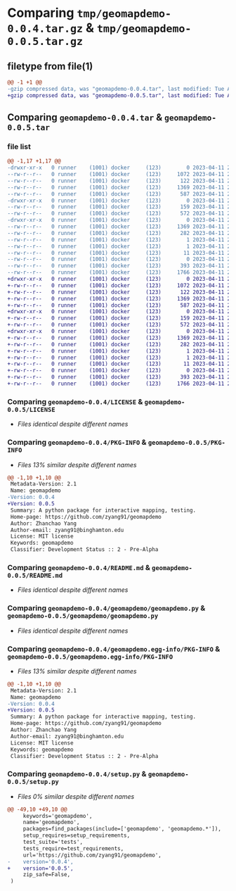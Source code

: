 # Comparing `tmp/geomapdemo-0.0.4.tar.gz` & `tmp/geomapdemo-0.0.5.tar.gz`

## filetype from file(1)

```diff
@@ -1 +1 @@
-gzip compressed data, was "geomapdemo-0.0.4.tar", last modified: Tue Apr 11 21:51:54 2023, max compression
+gzip compressed data, was "geomapdemo-0.0.5.tar", last modified: Tue Apr 11 21:41:08 2023, max compression
```

## Comparing `geomapdemo-0.0.4.tar` & `geomapdemo-0.0.5.tar`

### file list

```diff
@@ -1,17 +1,17 @@
-drwxr-xr-x   0 runner    (1001) docker     (123)        0 2023-04-11 21:51:54.238594 geomapdemo-0.0.4/
--rw-r--r--   0 runner    (1001) docker     (123)     1072 2023-04-11 21:51:46.000000 geomapdemo-0.0.4/LICENSE
--rw-r--r--   0 runner    (1001) docker     (123)      122 2023-04-11 21:51:46.000000 geomapdemo-0.0.4/MANIFEST.in
--rw-r--r--   0 runner    (1001) docker     (123)     1369 2023-04-11 21:51:54.238594 geomapdemo-0.0.4/PKG-INFO
--rw-r--r--   0 runner    (1001) docker     (123)      587 2023-04-11 21:51:46.000000 geomapdemo-0.0.4/README.md
-drwxr-xr-x   0 runner    (1001) docker     (123)        0 2023-04-11 21:51:54.238594 geomapdemo-0.0.4/geomapdemo/
--rw-r--r--   0 runner    (1001) docker     (123)      159 2023-04-11 21:51:46.000000 geomapdemo-0.0.4/geomapdemo/__init__.py
--rw-r--r--   0 runner    (1001) docker     (123)      572 2023-04-11 21:51:46.000000 geomapdemo-0.0.4/geomapdemo/geomapdemo.py
-drwxr-xr-x   0 runner    (1001) docker     (123)        0 2023-04-11 21:51:54.238594 geomapdemo-0.0.4/geomapdemo.egg-info/
--rw-r--r--   0 runner    (1001) docker     (123)     1369 2023-04-11 21:51:54.000000 geomapdemo-0.0.4/geomapdemo.egg-info/PKG-INFO
--rw-r--r--   0 runner    (1001) docker     (123)      282 2023-04-11 21:51:54.000000 geomapdemo-0.0.4/geomapdemo.egg-info/SOURCES.txt
--rw-r--r--   0 runner    (1001) docker     (123)        1 2023-04-11 21:51:54.000000 geomapdemo-0.0.4/geomapdemo.egg-info/dependency_links.txt
--rw-r--r--   0 runner    (1001) docker     (123)        1 2023-04-11 21:51:54.000000 geomapdemo-0.0.4/geomapdemo.egg-info/not-zip-safe
--rw-r--r--   0 runner    (1001) docker     (123)       11 2023-04-11 21:51:54.000000 geomapdemo-0.0.4/geomapdemo.egg-info/top_level.txt
--rw-r--r--   0 runner    (1001) docker     (123)        0 2023-04-11 21:51:46.000000 geomapdemo-0.0.4/requirements.txt
--rw-r--r--   0 runner    (1001) docker     (123)      393 2023-04-11 21:51:54.238594 geomapdemo-0.0.4/setup.cfg
--rw-r--r--   0 runner    (1001) docker     (123)     1766 2023-04-11 21:51:46.000000 geomapdemo-0.0.4/setup.py
+drwxr-xr-x   0 runner    (1001) docker     (123)        0 2023-04-11 21:41:08.099320 geomapdemo-0.0.5/
+-rw-r--r--   0 runner    (1001) docker     (123)     1072 2023-04-11 21:40:54.000000 geomapdemo-0.0.5/LICENSE
+-rw-r--r--   0 runner    (1001) docker     (123)      122 2023-04-11 21:40:54.000000 geomapdemo-0.0.5/MANIFEST.in
+-rw-r--r--   0 runner    (1001) docker     (123)     1369 2023-04-11 21:41:08.099320 geomapdemo-0.0.5/PKG-INFO
+-rw-r--r--   0 runner    (1001) docker     (123)      587 2023-04-11 21:40:54.000000 geomapdemo-0.0.5/README.md
+drwxr-xr-x   0 runner    (1001) docker     (123)        0 2023-04-11 21:41:08.099320 geomapdemo-0.0.5/geomapdemo/
+-rw-r--r--   0 runner    (1001) docker     (123)      159 2023-04-11 21:40:54.000000 geomapdemo-0.0.5/geomapdemo/__init__.py
+-rw-r--r--   0 runner    (1001) docker     (123)      572 2023-04-11 21:40:54.000000 geomapdemo-0.0.5/geomapdemo/geomapdemo.py
+drwxr-xr-x   0 runner    (1001) docker     (123)        0 2023-04-11 21:41:08.099320 geomapdemo-0.0.5/geomapdemo.egg-info/
+-rw-r--r--   0 runner    (1001) docker     (123)     1369 2023-04-11 21:41:08.000000 geomapdemo-0.0.5/geomapdemo.egg-info/PKG-INFO
+-rw-r--r--   0 runner    (1001) docker     (123)      282 2023-04-11 21:41:08.000000 geomapdemo-0.0.5/geomapdemo.egg-info/SOURCES.txt
+-rw-r--r--   0 runner    (1001) docker     (123)        1 2023-04-11 21:41:08.000000 geomapdemo-0.0.5/geomapdemo.egg-info/dependency_links.txt
+-rw-r--r--   0 runner    (1001) docker     (123)        1 2023-04-11 21:41:08.000000 geomapdemo-0.0.5/geomapdemo.egg-info/not-zip-safe
+-rw-r--r--   0 runner    (1001) docker     (123)       11 2023-04-11 21:41:08.000000 geomapdemo-0.0.5/geomapdemo.egg-info/top_level.txt
+-rw-r--r--   0 runner    (1001) docker     (123)        0 2023-04-11 21:40:54.000000 geomapdemo-0.0.5/requirements.txt
+-rw-r--r--   0 runner    (1001) docker     (123)      393 2023-04-11 21:41:08.099320 geomapdemo-0.0.5/setup.cfg
+-rw-r--r--   0 runner    (1001) docker     (123)     1766 2023-04-11 21:40:54.000000 geomapdemo-0.0.5/setup.py
```

### Comparing `geomapdemo-0.0.4/LICENSE` & `geomapdemo-0.0.5/LICENSE`

 * *Files identical despite different names*

### Comparing `geomapdemo-0.0.4/PKG-INFO` & `geomapdemo-0.0.5/PKG-INFO`

 * *Files 13% similar despite different names*

```diff
@@ -1,10 +1,10 @@
 Metadata-Version: 2.1
 Name: geomapdemo
-Version: 0.0.4
+Version: 0.0.5
 Summary: A python package for interactive mapping, testing.
 Home-page: https://github.com/zyang91/geomapdemo
 Author: Zhanchao Yang
 Author-email: zyang91@binghamton.edu
 License: MIT license
 Keywords: geomapdemo
 Classifier: Development Status :: 2 - Pre-Alpha
```

### Comparing `geomapdemo-0.0.4/README.md` & `geomapdemo-0.0.5/README.md`

 * *Files identical despite different names*

### Comparing `geomapdemo-0.0.4/geomapdemo/geomapdemo.py` & `geomapdemo-0.0.5/geomapdemo/geomapdemo.py`

 * *Files identical despite different names*

### Comparing `geomapdemo-0.0.4/geomapdemo.egg-info/PKG-INFO` & `geomapdemo-0.0.5/geomapdemo.egg-info/PKG-INFO`

 * *Files 13% similar despite different names*

```diff
@@ -1,10 +1,10 @@
 Metadata-Version: 2.1
 Name: geomapdemo
-Version: 0.0.4
+Version: 0.0.5
 Summary: A python package for interactive mapping, testing.
 Home-page: https://github.com/zyang91/geomapdemo
 Author: Zhanchao Yang
 Author-email: zyang91@binghamton.edu
 License: MIT license
 Keywords: geomapdemo
 Classifier: Development Status :: 2 - Pre-Alpha
```

### Comparing `geomapdemo-0.0.4/setup.py` & `geomapdemo-0.0.5/setup.py`

 * *Files 0% similar despite different names*

```diff
@@ -49,10 +49,10 @@
     keywords='geomapdemo',
     name='geomapdemo',
     packages=find_packages(include=['geomapdemo', 'geomapdemo.*']),
     setup_requires=setup_requirements,
     test_suite='tests',
     tests_require=test_requirements,
     url='https://github.com/zyang91/geomapdemo',
-    version='0.0.4',
+    version='0.0.5',
     zip_safe=False,
 )
```

